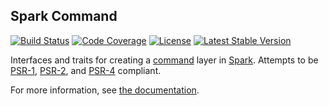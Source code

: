 ## Spark Command

[![Build Status](https://img.shields.io/travis/sparkphp/command.svg)](https://travis-ci.org/sparkphp/command)
[![Code Coverage](https://img.shields.io/coveralls/sparkphp/command.svg)](https://coveralls.io/r/sparkphp/command)
[![License](https://img.shields.io/packagist/l/sparkphp/command.svg)](https://github.com/sparkphp/command/blob/master/LICENSE)
[![Latest Stable Version](https://img.shields.io/packagist/v/sparkphp/command.svg)](https://packagist.org/packages/sparkphp/command)

Interfaces and traits for creating a [command](https://sourcemaking.com/design_patterns/command) layer in [Spark](http://sparkphp.github.io/).
Attempts to be [PSR-1](http://www.php-fig.org/psr/psr-1/), [PSR-2](http://www.php-fig.org/psr/psr-2/),
and [PSR-4](http://www.php-fig.org/psr/psr-4/) compliant.

For more information, see [the documentation](http://spark.readthedocs.org/en/latest/command).
